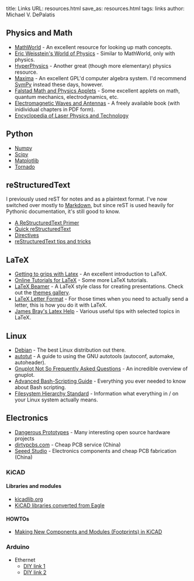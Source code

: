 title: Links
URL: resources.html
save_as: resources.html
tags: links
author: Michael V. DePalatis

## Physics and Math ##

* [MathWorld][] - An excellent resource for looking up math concepts.
* [Eric Weisstein's World of Physics][Physics World] - Similar to
  MathWorld, only with physics.
* [HyperPhysics][] - Another great (though more elementary) physics
  resource.
* [Maxima][] - An excellent GPL'd computer algebra system. I'd
  recommend [SymPy][] instead these days, however.
* [Falstad Math and Physics Applets][Falstad] - Some excellent applets
  on math, quantum mechanics, electrodynamics, etc.
* [Electromagnetic Waves and Antennas][Orfanidi] - A freely available
  book (with inidividual chapters in PDF form).
* [Encyclopedia of Laser Physics and Technology][RPELPT]
  
[MathWorld]: http://mathworld.wolfram.com
[Physics World]: http://scienceworld.wolfram.com/physics
[HyperPhysics]: http://hyperphysics.phy-astr.gsu.edu/hbase
[Maxima]: http://maxima.sourceforge.net/
[SymPy]: http://sympy.org/
[Falstad]: http://www.falstad.com/mathphysics.html
[Orfanidi]: http://www.ece.rutgers.edu/~orfanidi/ewa/
[RPELPT]: http://www.rp-photonics.com/encyclopedia.html

## Python ##

* [Numpy](http://www.numpy.org)
* [Scipy](http://www.scipy.org/)
* [Matplotlib](http://matplotlib.org/)
* [Tornado](http://www.tornadoweb.org/en/stable/)

## reStructuredText ##

I previously used reST for notes and as a plaintext format. I've now
switched over mostly to [Markdown][markdown], but since reST is used
heavily for Pythonic documentation, it's still good to know.

* [A ReStructuredText Primer][rst primer]
* [Quick reStructuredText][quick rst]
* [Directives][rst directives]
* [reStructuredText tips and tricks][rst tips]

[markdown]: http://daringfireball.net/projects/markdown/
[rst primer]: http://docutils.sourceforge.net/docs/user/rst/quickstart.html
[quick rst]: http://docutils.sourceforge.net/docs/user/rst/quickref.html
[rst directives]: http://docutils.sourceforge.net/docs/ref/rst/directives.html
[rst tips]: http://www.programmerq.net/rsttricks.html

## LaTeX ##

* [Getting to grips with Latex][latex1] - An excellent introduction to
  LaTeX.
* [Online Tutorials for LaTeX][latex2] - Some more LaTeX tutorials.
* [LaTeX Beamer][latex3] - A LaTeX style class for creating
  presentations. Check out the [themes gallery](/beamerthemes).
* [LaTeX Letter Format][latex4] - For those times when you need to
  actually send a letter, this is how you do it with LaTeX.
* [James Bray's Latex Help][latex5] - Various useful tips with
  selected topics in LaTeX.

[latex1]: http://www.andy-roberts.net/misc/latex/
[latex2]: http://www.tug.org.in/tutorials.html
[latex3]: https://bitbucket.org/rivanvx/beamer/wiki/Home
[latex4]: http://www.personal.ceu.hu/tex/letters.htm
[latex5]: http://www.biochem.ucl.ac.uk/~james/latex/

## Linux ##

* [Debian][] - The best Linux distribution out there.
* [autotut][] - A guide to using the GNU autotools (autoconf,
  automake, autoheader).
* [Gnuplot Not So Frequently Asked Questions][gpnfaq] - An incredible
  overview of gnuplot.
* [Advanced Bash-Scripting Guide][bash] - Everything you ever needed
  to know about Bash scripting.
* [Filesystem Hierarchy Standard][fhs] - Information what everything
  in / on your Linux system actually means.

[Debian]: http://www.debian.org
[autotut]: http://seul.org/docs/autotut/
[gpnfaq]: http://t16web.lanl.gov/Kawano/gnuplot/index-e.html
[bash]: http://www.tldp.org/LDP/abs/html
[fhs]: http://www.pathname.com/fhs/pub/fhs-2.3.html

## Electronics ##

* [Dangerous Prototypes][] - Many interesting open source hardware
  projects
* [dirtypcbs.com][] - Cheap PCB service (China)
* [Seeed Studio][] - Electronics components and cheap PCB fabrication
  (China)

[Dangerous Prototypes]: http://dangerousprototypes.com/
[dirtypcbs.com]: http://dirtypcbs.com/
[Seeed Studio]: http://www.seeedstudio.com

### KiCAD ###

#### Libraries and modules ####

* [kicadlib.org](http://kicadlib.org/)
* [KiCAD libraries converted from Eagle](http://library.oshec.org/)

#### HOWTOs ####

* [Making New Components and Modules (Footprints) in KiCAD](http://store.curiousinventor.com/guides/kicad/new_components/)

### Arduino ###

* Ethernet
    * [DIY link 1](http://www.instructables.com/id/Add-Ethernet-to-any-Arduino-project-for-less-than-/)
	* [DIY link 2](http://www.instructables.com/id/A-credit-card-sized-Ethernet-Arduino-compatable-co/)
